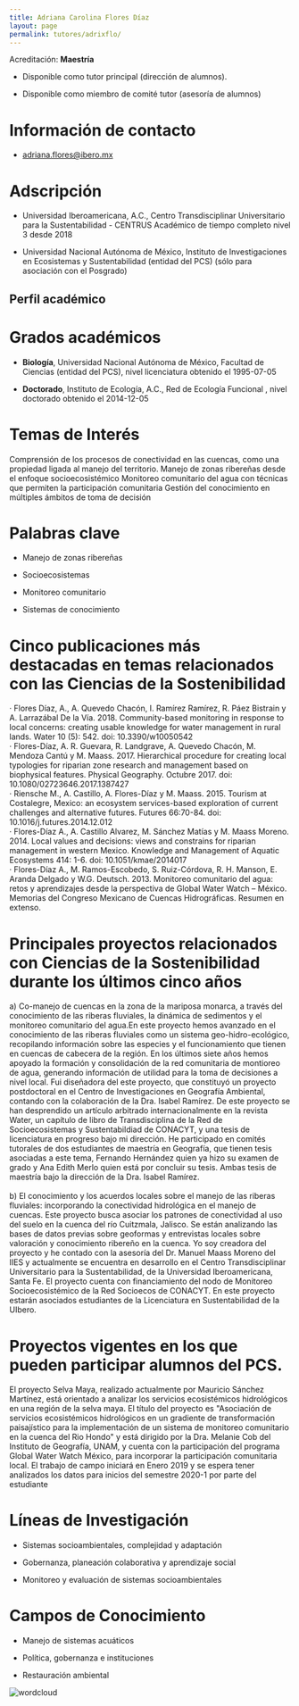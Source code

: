 ```yaml
---
title: Adriana Carolina Flores Díaz
layout: page
permalink: tutores/adrixflo/
---
```


Acreditación: **Maestría**


 - Disponible como tutor principal (dirección de alumnos).


 - Disponible como miembro de comité tutor (asesoría de alumnos)





# Información de contacto

 - <adriana.flores@ibero.mx>





# Adscripción


 - Universidad Iberoamericana, A.C., Centro Transdisciplinar Universitario para la Sustentabilidad - CENTRUS     Académico de tiempo completo nivel 3 desde 2018
 

 - Universidad Nacional Autónoma de México, Instituto de Investigaciones en Ecosistemas y Sustentabilidad (entidad del PCS) (sólo para asociación con el Posgrado)  





## Perfil académico


# Grados académicos


 - **Biología**, Universidad Nacional Autónoma de México, Facultad de Ciencias (entidad del PCS), nivel licenciatura obtenido el 1995-07-05

 - **Doctorado**, Instituto de Ecología, A.C., Red de Ecología Funcional , nivel doctorado obtenido el 2014-12-05




# Temas de Interés

Comprensión de los procesos de conectividad en las cuencas, como una propiedad ligada al manejo del territorio.
Manejo de zonas ribereñas desde el enfoque socioecosistémico
Monitoreo comunitario del agua con técnicas que permiten la participación comunitaria
Gestión del conocimiento en múltiples ámbitos de toma de decisión



# Palabras clave


 - Manejo de zonas ribereñas

 - Socioecosistemas

 - Monitoreo comunitario

 - Sistemas de conocimiento




# Cinco publicaciones más destacadas en temas relacionados con las Ciencias de la Sostenibilidad

· Flores Díaz, A., A. Quevedo Chacón, I. Ramírez Ramírez, R. Páez Bistrain y A. Larrazábal De la Vía. 2018. Community-based monitoring in response to local concerns: creating usable knowledge for water management in rural lands. Water 10 (5): 542. doi: 10.3390/w10050542<br />· Flores-Díaz, A. R. Guevara, R. Landgrave, A. Quevedo Chacón, M. Mendoza Cantú y M. Maass. 2017. Hierarchical procedure for creating local typologies for riparian zone research and management based on biophysical features. Physical Geography. Octubre 2017. doi: 10.1080/02723646.2017.1387427<br />· Riensche M., A. Castillo, A. Flores-Díaz y M. Maass. 2015. Tourism at Costalegre, Mexico: an ecosystem services-based exploration of current challenges and alternative futures. Futures 66:70-84. doi: 10.1016/j.futures.2014.12.012<br />· Flores-Díaz A., A. Castillo Alvarez, M. Sánchez Matías y M. Maass Moreno. 2014. Local values and decisions: views and constrains for riparian management in western Mexico. Knowledge and Management of Aquatic Ecosystems 414: 1-6. doi: 10.1051/kmae/2014017<br />· Flores-Díaz A., M. Ramos-Escobedo, S. Ruiz-Córdova, R. H. Manson, E. Aranda Delgado y W.G. Deutsch. 2013. Monitoreo comunitario del agua: retos y aprendizajes desde la perspectiva de Global Water Watch – México. Memorias del Congreso Mexicano de Cuencas Hidrográficas. Resumen en extenso.




# Principales proyectos relacionados con Ciencias de la Sostenibilidad durante los últimos cinco años

a) Co-manejo de cuencas en la zona de la mariposa monarca, a través del conocimiento de las riberas fluviales, la dinámica de sedimentos y el monitoreo comunitario del agua.En este proyecto hemos avanzado en el conocimiento de las riberas fluviales como un sistema geo-hidro-ecológico, recopilando información sobre las especies y el funcionamiento que tienen en cuencas de cabecera de la región. En los últimos siete años hemos apoyado la formación y consolidación de la red comunitaria de montioreo de agua, generando información de utilidad para la toma de decisiones a nivel local. Fui diseñadora del este proyecto, que constituyó un proyecto postdoctoral en el Centro de Investigaciones en Geografía Ambiental, contando con la colaboración de la Dra. Isabel Ramírez. De este proyecto se han desprendido un artículo arbitrado internacionalmente en la revista Water, un capítulo de libro de Transdisciplina de la Red de Socioecosistemas y Sustentabildiad de CONACYT, y una tesis de licenciatura en progreso bajo mi dirección. He participado en comités tutorales de dos estudiantes de maestría en Geografía, que tienen tesis asociadas a este tema, Fernando Hernández quien ya hizo su examen de grado y Ana Edith Merlo quien está por concluir su tesis. Ambas tesis de maestría bajo la dirección de la Dra. Isabel Ramírez.<br /><br />b) El conocimiento y los acuerdos locales sobre el manejo de las riberas fluviales: incorporando la conectividad hidrológica en el manejo de cuencas. Este proyecto busca asociar los patrones de conectividad al uso del suelo en la cuenca del río Cuitzmala, Jalisco. Se están analizando las bases de datos previas sobre geoformas y entrevistas locales sobre valoración y conocimiento ribereño en la cuenca. Yo soy creadora del proyecto y he contado con la asesoría del Dr. Manuel Maass Moreno del IIES y actualmente se encuentra en desarrollo en el Centro Transdisciplinar Universitario para la Sustentabilidad, de la Universidad Iberoamericana, Santa Fe. El proyecto cuenta con financiamiento del nodo de Monitoreo Socioecosistémico de la Red Socioecos de CONACYT. En este proyecto estarán asociados estudiantes de la Licenciatura en Sustentabilidad de la UIbero.




# Proyectos vigentes en los que pueden participar alumnos del PCS.

El proyecto Selva Maya, realizado actualmente por Mauricio Sánchez Martínez, está orientado a analizar los servicios ecosistémicos hidrológicos en una región de la selva maya. El título del proyecto es &quot;Asociación de servicios ecosistémicos hidrológicos en un gradiente de transformación paisajístico para la implementación de un sistema de monitoreo comunitario en la cuenca del Rio Hondo&quot; y está dirigido por la Dra. Melanie Cob del Instituto de Geografía, UNAM, y cuenta con la participación del programa Global Water Watch México, para incorporar la participación comunitaria local. El trabajo de campo iniciará en Enero 2019 y se espera tener analizados los datos para inicios del semestre 2020-1 por parte del estudiante




# Líneas de Investigación


 - Sistemas socioambientales, complejidad y adaptación

 - Gobernanza, planeación colaborativa y aprendizaje social

 - Monitoreo y evaluación de sistemas socioambientales





# Campos de Conocimiento

 - Manejo de sistemas acuáticos

 - Política, gobernanza e instituciones

 - Restauración ambiental



![wordcloud](https://sostenibilidad.posgrado.unam.mx/media/perfil-academico/369/wordcloud.png)
